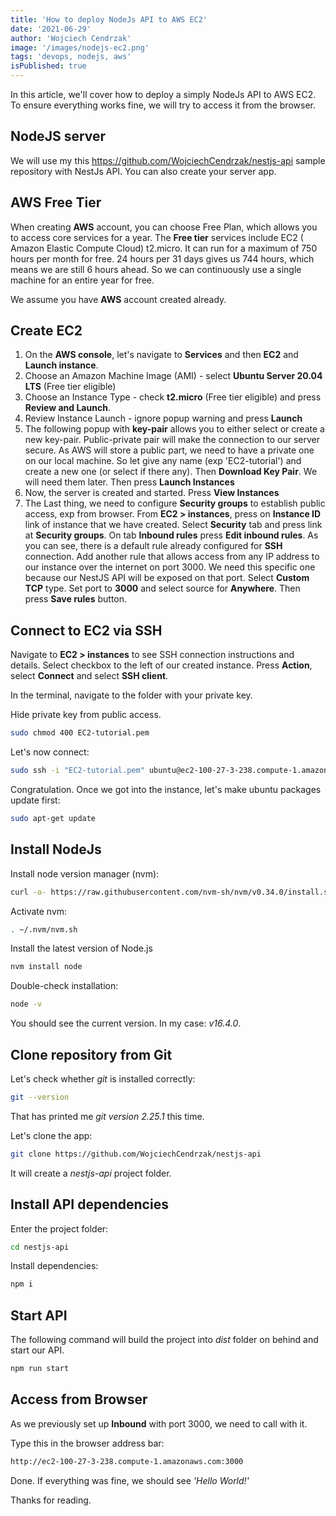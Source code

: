 ```yaml
---
title: 'How to deploy NodeJs API to AWS EC2'
date: '2021-06-29'
author: 'Wojciech Cendrzak'
image: '/images/nodejs-ec2.png'
tags: 'devops, nodejs, aws'
isPublished: true
---
```


In this article, we'll cover how to deploy a simply NodeJs API to AWS EC2. To ensure everything works fine, we will try to access it from the browser.

## NodeJS server

We will use my this https://github.com/WojciechCendrzak/nestjs-api sample repository with
NestJs API. You can also create your server app.

## AWS Free Tier

When creating **AWS** account, you can choose Free Plan, which allows you to access core services for a year. The **Free tier** services include EC2 ( Amazon Elastic Compute Cloud) t2.micro. It can run for a maximum of 750 hours per month for free. 24 hours per 31 days gives us 744 hours, which means we are still 6 hours ahead. So we can continuously use a single machine for an entire year for free.

We assume you have **AWS** account created already.

## Create EC2

1. On the **AWS console**, let's navigate to **Services** and then **EC2** and **Launch instance**.
2. Choose an Amazon Machine Image (AMI) - select **Ubuntu Server 20.04 LTS** (Free tier eligible)
3. Choose an Instance Type - check **t2.micro** (Free tier eligible) and press **Review and Launch**.
4. Review Instance Launch - ignore popup warning and press **Launch**
5. The following popup with **key-pair** allows you to either select or create a new key-pair. Public-private pair will make the connection to our server secure. As AWS will store a public part, we need to have a private one on our local machine. So let give any name (exp 'EC2-tutorial') and create a new one (or select if there any). Then **Download Key Pair**. We will need them later. Then press **Launch Instances**
6. Now, the server is created and started. Press **View Instances**
7. The Last thing, we need to configure **Security groups** to establish public access, exp from browser.
   From **EC2 > instances**, press on **Instance ID** link of instance that we have created. Select **Security** tab and press link at **Security groups**. On tab **Inbound rules** press **Edit inbound rules**.
   As you can see, there is a default rule already configured for **SSH** connection.
   Add another rule that allows access from any IP address to our instance over the internet on port 3000. We need this specific one because our NestJS API will be exposed on that port.
   Select **Custom TCP** type. Set port to **3000** and select source for **Anywhere**. Then press **Save rules** button.

## Connect to EC2 via SSH

Navigate to **EC2 > instances** to see SSH connection instructions and details. Select checkbox to the left of our created instance. Press **Action**, select **Connect** and select **SSH client**.

In the terminal, navigate to the folder with your private key.

Hide private key from public access.

```sh
sudo chmod 400 EC2-tutorial.pem
```

Let's now connect:

```sh
sudo ssh -i "EC2-tutorial.pem" ubuntu@ec2-100-27-3-238.compute-1.amazonaws.com
```

Congratulation. Once we got into the instance, let's make ubuntu packages update first:

```sh
sudo apt-get update
```

## Install NodeJs

Install node version manager (nvm):

```sh
curl -o- https://raw.githubusercontent.com/nvm-sh/nvm/v0.34.0/install.sh | bash
```

Activate nvm:

```sh
. ~/.nvm/nvm.sh
```

Install the latest version of Node.js

```sh
nvm install node
```

Double-check installation:

```sh
node -v
```

You should see the current version. In my case: _v16.4.0_.

## Clone repository from Git

Let's check whether _git_ is installed correctly:

```sh
git --version
```

That has printed me _git version 2.25.1_ this time.

Let's clone the app:

```sh
git clone https://github.com/WojciechCendrzak/nestjs-api
```

It will create a _nestjs-api_ project folder.

## Install API dependencies

Enter the project folder:

```sh
cd nestjs-api
```

Install dependencies:

```sh
npm i
```

## Start API

The following command will build the project into _dist_ folder on behind and start our API.

```sh
npm run start
```

## Access from Browser

As we previously set up **Inbound** with port 3000, we need to call with it.

Type this in the browser address bar:

```sh
http://ec2-100-27-3-238.compute-1.amazonaws.com:3000
```

Done. If everything was fine, we should see _'Hello World!'_

Thanks for reading.
